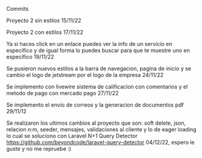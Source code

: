 Commits

Proyecto 2 sin estilos 15/11/22

Proyecto 2 con estilos 17/11/22

Ya si haces click en un enlace puedes ver la info de un servicio en especifico y de igual forma lo puedes buscar para que te muestre uno en especifico 19/11/22

Se pusieron nuevos estilos a la barra de navegacion, pagina de inicio y se cambio el logo de jetstream por el logo de la empresa 24/11/22

Se implemento con livewire sistema de calificacion con comentarios y el metodo de pago con mercado pago 27/11/22

Se implemento el envio de correos y la generacion de documentos pdf 29/11/12

Se realizaron los ultimos cambios al proyecto que son: soft delete, json, relacion n:m, seeder, mensajes, validaciones al cliente y lo de eager loading lo cual se soluciono con Laravel N+1 Query Detector https://github.com/beyondcode/laravel-query-detector 04/12/22, espero le guste y no me repruebe :)
